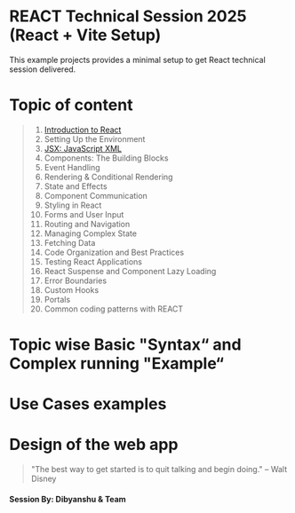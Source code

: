 # REACT Technical Session 2025 (React + Vite Setup)

This example projects provides a minimal setup to get React technical session delivered.

# Topic of content
>
> 1. [Introduction to React](./README-Topic1.md)
> 2. Setting Up the Environment
> 3. [JSX: JavaScript XML](./README-Topic3.md)
> 4. Components: The Building Blocks
> 5. Event Handling
> 6. Rendering & Conditional Rendering
> 7. State and Effects
> 8. Component Communication
> 9. Styling in React
> 10. Forms and User Input
> 11. Routing and Navigation
> 12. Managing Complex State
> 13. Fetching Data
> 14. Code Organization and Best Practices
> 15. Testing React Applications
> 16. React Suspense and Component Lazy Loading
> 17. Error Boundaries
> 18. Custom Hooks
> 19. Portals
> 20. Common coding patterns with REACT
>

# Topic wise Basic "Syntax“ and Complex running "Example“
# Use Cases examples
# Design of the web app

> "The best way to get started is to quit talking and begin doing." – Walt Disney

#### Session By: Dibyanshu & Team